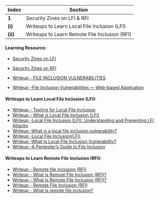 Index | Section
---   | ---
**1** | Security Zines on LFI & RFI
**(i)** | Writeups to Learn Local File Inclusion (LFI)
**(ii)** | Writeups to Learn Remote File Inclusion (RFI)




#### Learning Resource:

  * [Security Zines on LFI](https://securityzines.com/flyers/lfi.html)
  * [Security Zines on RFI](https://securityzines.com/flyers/rfi.html)




  * [Writeup - FILE INCLUSION VULNERABILITIES](https://www.offensive-security.com/metasploit-unleashed/file-inclusion-vulnerabilities/)
  * [Writeup -File Inclusion Vulnerabilities — Web-based Application](https://spanning.com/blog/file-inclusion-vulnerabilities-lfi-rfi-web-based-application-security-part-9/)



#### Writeups to Learn Local File Inclusion (LFI):

  * [Writeup - Testing for Local File Inclusion](https://owasp.org/www-project-web-security-testing-guide/v42/4-Web_Application_Security_Testing/07-Input_Validation_Testing/11.1-Testing_for_Local_File_Inclusion#:~:text=The%20File%20Inclusion%20vulnerability%20allows,supplied%20input%20without%20proper%20validation)
  * [Writeup - What is Local File Inclusion (LFI)](https://www.acunetix.com/blog/articles/local-file-inclusion-lfi/)
  * [Writeup -Local File Inclusion (LFI): Understanding and Preventing LFI Attacks](https://brightsec.com/blog/local-file-inclusion-lfi/)
  * [Writeup -What is a local file inclusion vulnerability?](https://www.invicti.com/blog/web-security/local-file-inclusion-vulnerability/)
  * [Writeup -Local File Inclusion(LFI)](https://www.aptive.co.uk/blog/local-file-inclusion-lfi-testing/)
  * [Writeup -What Is Local File Inclusion Vulnerability?](https://lab.wallarm.com/what-is-local-file-inclusion-vulnerability/)
  * [Writeup -A Pentester’s Guide to File Inclusion](https://www.cobalt.io/blog/a-pentesters-guide-to-file-inclusion)


#### Writeups to Learn Remote File Inclusion (RFI):

  * [Writeup - Remote file inclusion (RFI)](https://www.imperva.com/learn/application-security/rfi-remote-file-inclusion/#:~:text=Remote%20file%20inclusion%20(RFI)%20is,located%20within%20a%20different%20domain)
  * [Writeup - What is Remote File Inclusion (RFI)?](https://www.acunetix.com/blog/articles/remote-file-inclusion-rfi/)
  * [Writeup - What Is Remote File Inclusion (RFI)?](https://www.wallarm.com/what/what-is-remote-file-inclusion-rfi)
  * [Writeup - Remote File Inclusion (RFI)](https://cwatch.comodo.com/blog/cyber-attack/remote-file-inclusion-rfi/)
  * [Writeup - What is remote file inclusion?](https://www.invicti.com/learn/remote-file-inclusion-rfi/)


 
